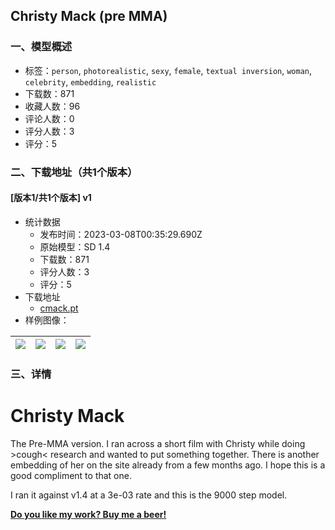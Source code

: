 ## Christy Mack (pre MMA)
### 一、模型概述

- 标签：`person`, `photorealistic`, `sexy`, `female`, `textual inversion`, `woman`, `celebrity`, `embedding`, `realistic`
- 下载数：871
- 收藏人数：96
- 评论人数：0
- 评分人数：3
- 评分：5

### 二、下载地址（共1个版本）

#### [版本1/共1个版本] v1

- 统计数据
  - 发布时间：2023-03-08T00:35:29.690Z
  - 原始模型：SD 1.4
  - 下载数：871
  - 评分人数：3
  - 评分：5
- 下载地址
  - [cmack.pt](https://civitai.com/api/download/models/18220)
- 样例图像：

| <img src="https://image.civitai.com/xG1nkqKTMzGDvpLrqFT7WA/366a04b3-df26-4ecc-5a59-b5836248ed00/width=450/187427.jpeg" /> | <img src="https://image.civitai.com/xG1nkqKTMzGDvpLrqFT7WA/1ad5d991-642f-420b-e18a-e1231114fb00/width=450/187422.jpeg" /> | <img src="https://image.civitai.com/xG1nkqKTMzGDvpLrqFT7WA/063420b1-521f-4760-8ddd-75bf41bcfb00/width=450/187420.jpeg" /> | <img src="https://image.civitai.com/xG1nkqKTMzGDvpLrqFT7WA/b4ef7c22-7246-4804-959a-e610effa3800/width=450/187417.jpeg" /> |
| ---- | ---- | ---- | ---- |


### 三、详情
<h1>Christy Mack</h1><p>The Pre-MMA version. I ran across a short film with Christy while doing &gt;cough&lt; research and wanted to put something together. There is another embedding of her on the site already from a few months ago. I hope this is a good compliment to that one.</p><p>I ran it against v1.4 at a 3e-03 rate and this is the 9000 step model.</p><p><a target="_blank" rel="ugc" href="https://www.buymeacoffee.com/bozack3000"><strong>Do you like my work? Buy me a beer! </strong></a></p>
